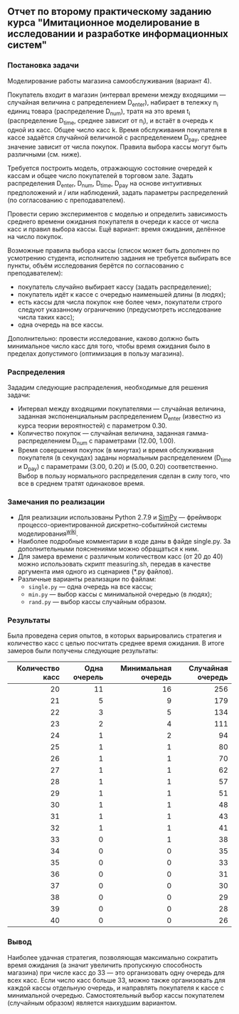 ## Отчет по второму практическому заданию курса "Имитационное моделирование в исследовании и разработке информационных систем"

### Постановка задачи
Моделирование работы магазина самообслуживания (вариант 4).

Покупатель входит в магазин (интервал времени между входящими — случайная величина с рапределением D<sub>enter</sub>), набирает в тележку n<sub>i</sub> единиц товара (распределение D<sub>num</sub>), тратя на это время t<sub>i</sub> (распределение D<sub>time</sub>, среднее зависит от n<sub>i</sub>), и встаёт в очередь к одной из касс. Общее число касс k. Время обслуживания покупателя в кассе задаётся случайной величиной с распределением D<sub>pay</sub>, среднее значение зависит от числа покупок. Правила выбора кассы могут быть различными (см. ниже).

Требуется построить модель, отражающую состояние очередей к кассам и общее число покупателей в торговом зале. Задать распределения D<sub>enter</sub>, D<sub>num</sub>, D<sub>time</sub>, D<sub>pay</sub> на основе интуитивных предположений и / или наблюдений, задать параметры распределений (по согласованию с преподавателем).

Провести серию экспериментов с моделью и определить зависимость среднего времени ожидания покупателя в очереди к кассе от числа касс и правил выбора кассы. Ещё вариант: время ожидания, делённое на число покупок.

Возможные правила выбора кассы (список может быть дополнен по усмотрению студента,  исполнителю задания не требуется выбирать  все пункты, объём исследования берётся по  согласованию с преподавателем):
* покупатель случайно выбирает кассу (задать распределение);
* покупатель идёт к кассе с очередью наименьшей длины (в людях);
* есть кассы для числа покупок «не более чем», покупатели строго следуют указанному ограничению (предусмотреть исследование числа таких касс);
* одна очередь на все кассы.

Дополнительно: провести исследование, каково должно быть  минимальное число касс для того, чтобы время ожидания было в пределах допустимого (оптимизация в пользу магазина).

### Распределения
Зададим следующие распраделения, необходимые для решения задачи:
* Интервал между входящими покупателями — случайная величина, заданная экспоненциальным распределением D<sub>enter</sub> (известно из курса теории вероятностей) с параметром 0.30.
* Количество покупок — случайная величина, заданная гамма-распределением D<sub>num</sub> с параметрами (12.00, 1.00).
* Время совершения покупок (в минутах) и время обслуживания покупателя (в секундах) заданы нормальным распределением (D<sub>time</sub> и D<sub>pay</sub>) с параметрами (3.00, 0.20) и (5.00, 0.20) соответственно. Выбор в пользу нормального распределения сделан в силу того, что все в среднем тратят одинаковое время.

### Замечания по реализации
* Для реализации использованы Python 2.7.9 и [SimPy](https://simpy.readthedocs.io/) — фреймворк процессо-ориентированной дискретно-событийной системы моделирования<sup>[wiki](https://ru.wikipedia.org/wiki/SimPy)</sup>.
* Наиболее подробные комментарии в коде даны в файде single.py. За дополнительными пояснениями можно обращаться к ним.
* Для замера времени с различным количеством касс (от 20 до 40) можно использовать скрипт measuring.sh, передав в качестве аргумента имя одного из сценариев (\*.py файлов).
* Различные варианты реализации по файлам:
  * `single.py` — одна очередь на все кассы;
  * `min.py` — выбор кассы с минимальной очередью (в людях);
  * `rand.py` — выбор кассы случайным образом.

### Результаты
Была проведена серия опытов, в которых варьировались стратегия и количество касс с целью посчитать среднее время ожидания. В итоге замеров были получены следующие результаты:

|    Количество касс    |    Одна очерель   |    Минимальная очередь    |    Случайная очередь  |
|    ---:   |    ---:   |    ---:   |    ---:   |
|   20  |   11  |   16  |   256 |
|   21  |   5   |   9   |   179 |
|   22  |   3   |   5   |   134 |
|   23  |   2   |   4   |   111 |
|   24  |   1   |   2   |   94  |
|   25  |   1   |   1   |   80  |
|   26  |   1   |   1   |   70  |
|   27  |   1   |   1   |   62  |
|   28  |   1   |   1   |   57  |
|   29  |   1   |   1   |   51  |
|   30  |   1   |   1   |   48  |
|   31  |   1   |   1   |   43  |
|   32  |   1   |   1   |   41  |
|   33  |   0   |   1   |   38  |
|   34  |   0   |   0   |   35  |
|   35  |   0   |   0   |   33  |
|   36  |   0   |   0   |   31  |
|   37  |   0   |   0   |   30  |
|   38  |   0   |   0   |   29  |
|   39  |   0   |   0   |   28  |
|   40  |   0   |   0   |   26  |



### Вывод
Наиболее удачная стратегия, позволяющая максимально сократить время ожидания (а значит увеличить пропускную способность магазина) при числе касс до 33 — это организовать одну очередь для всех касс. Если число касс больше 33, можно также организовать для каждой кассы отдельную очередь, и направлять покупателя к кассе с минимальной очередью. Самостоятельный выбор кассы покупателем (случайным образом) является наихудшим вариантом.
